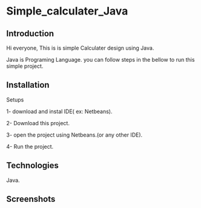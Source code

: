 # Simple_calculater_Java

## Introduction
Hi everyone,
This is is simple Calculater design using Java.

Java is Programing Language. you can follow steps in the bellow to run this simple project.

## Installation
Setups

1- download and instal IDE( ex: Netbeans).

2- Download this project.

3- open the project using Netbeans.(or any other IDE).

4- Run the project.

## Technologies
Java.

## Screenshots

